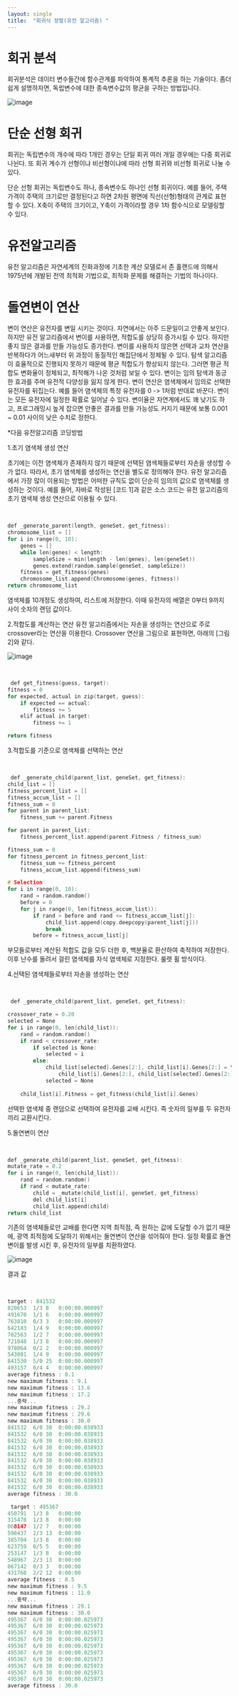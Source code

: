 ```yaml
---
layout: single
title:  "회귀식 정렬(유전 알고리즘) "
---
```


# 회귀 분석
회귀분석은 데이터 변수들간에 함수관계를 파악하여 통계적 추론을 하는 기술이다.
좀더 쉽게 설명하자면, 독립변수에 대한 종속변수값의 평균을 구하는 방법입니다.

![image](https://img1.daumcdn.net/thumb/R1280x0/?scode=mtistory2&fname=https%3A%2F%2Fblog.kakaocdn.net%2Fdn%2FlsjIi%2FbtqCpQVSDQq%2FcYOKyEDDicbLxIpyDwkZw0%2Fimg.png)

# 단순 선형 회귀
회귀는 독립변수의 개수에 따라 1개인 경우는 단일 회귀 여러 개일 경우에는 다중 회귀로 나뉜다. 또 회귀 계수가 선형이냐 비선형이냐에 따라 선형 회귀와 비선형 회귀로 나눌 수 있다.

단순 선형 회귀는 독립변수도 하나, 종속변수도 하나인 선형 회귀이다. 예를 들어, 주택 가격이 주택의 크기로만 결정된다고 하면 2차원 평면에 직선(선형)형태의 관계로 표현할 수 있다. X축이 주택의 크기이고, Y축이 가격이라할 경우 1차 함수식으로 모델링할 수 있다.

# 유전알고리즘
유전 알고리즘은 자연세계의 진화과정에 기초한 계산 모델로서 존 홀랜드에 의해서 1975년에 개발된 전역 최적화 기법으로, 최적화 문제를 해결하는 기법의 하나이다.

# 돌연변이 연산
변이 연산은 유전자를 변일 시키는 것이다. 자연에서는 아주 드문일이고 안좋게 보인다. 하지만 유전 알고리즘에서 변이를 사용하면, 적합도를 상당히 증가시킬 수 있다. 하지만 좋지 않은 결과를 만들 가능성도 증가한다.
변이를 사용하지 않은면 선택과 교차 연산을 반복하다가 어느새부터 위 과정이 동질적인 해집단에서 정체될 수 있다. 탐색 알고리즘이 효율적으로 진행되지 못하기 때문에 평균 적합도가 향상되지 않는다. 그러면 평균 적합도 변화율이 정체되고, 최적해가 나온 것처럼 보일 수 있다. 변이는 임의 탐색과 동긍한 효과를 주며 유전적 다양성을 잃지 않게 한다.
변이 연산은 염색체에서 임의로 선택한 유전자를 뒤집는다. 예를 들어 염색체의 특정 유전자를 0 -> 1처럼 반대로 바꾼다. 변이는 모든 유전자에 일정한 확률로 일어날 수 있다. 변이율은 자연계에서도 꽤 낮기도 하고, 프로그래밍시 높게 잡으면 안좋은 결과를 만들 가능성도 커지기 때문에 보통 0.001 ~ 0.01 사이의 낮은 수치로 정한다.

*다음 유전알고리즘 코딩방법


1.초기 염색체 생성 연산

초기에는 이전 염색체가 존재하지 않기 때문에 선택된 염색체들로부터 자손을 생성할 수가 없다. 따라서, 초기 염색체를 생성하는 연산을 별도로 정의해야 한다. 유전 알고리즘에서 가장 많이 이용되는 방법은 어떠한 규칙도 없이 단순히 임의의 값으로 염색체를 생성하는 것이다. 예를 들어, 자바로 작성된 [코드 1]과 같은 소스 코드는 유전 알고리즘의 초기 염색체 생성 연산으로 이용될 수 있다.

<br/>

```c
def _generate_parent(length, geneSet, get_fitness):
chromosome_list = []
for i in range(0, 10):
    genes = []
    while len(genes) < length:
        sampleSize = min(length - len(genes), len(geneSet))
        genes.extend(random.sample(geneSet, sampleSize))
    fitness = get_fitness(genes)
    chromosome_list.append(Chromosome(genes, fitness))
return chromosome_list
```
염색체를 10개정도 생성하여, 리스트에 저장한다. 이때 유전자의 배열은 0부터 9까지 사이 숫자의 랜덤 값이다.

2.적합도를 계산하는 연산
유전 알고리즘에서는 자손을 생성하는 연산으로 주로 crossover라는 연산을 이용한다. Crossover 연산을 그림으로 표현하면, 아래의 [그림 2]와 같다.

![image](https://img1.daumcdn.net/thumb/R1280x0/?scode=mtistory2&fname=http%3A%2F%2Fcfile6.uf.tistory.com%2Fimage%2F2204125057DBC01320BE0C)

<br/>

```c
 def get_fitness(guess, target):
fitness = 0
for expected, actual in zip(target, guess):
    if expected == actual:
        fitness += 5
    elif actual in target:
        fitness += 1

return fitness
```

3.적합도를 기준으로 염색체를 선택하는 연산

<br/>

```c
 def _generate_child(parent_list, geneSet, get_fitness):
child_list = []
fitness_percent_list = []
fitness_accum_list = []
fitness_sum = 0
for parent in parent_list:
    fitness_sum += parent.Fitness

for parent in parent_list:
    fitness_percent_list.append(parent.Fitness / fitness_sum)

fitness_sum = 0
for fitness_percent in fitness_percent_list:
    fitness_sum += fitness_percent
    fitness_accum_list.append(fitness_sum)

# Selection
for i in range(0, 10):
    rand = random.random()
    before = 0
    for j in range(0, len(fitness_accum_list)):
        if rand > before and rand <= fitness_accum_list[j]:
            child_list.append(copy.deepcopy(parent_list[j]))
            break
        before = fitness_accum_list[j]

```

부모들로부터 계산된 적합도 값을 모두 더한 후, 백분율로 환산하여 축적하여 저장한다. 이후 난수를 돌려서 걸린 염색체를 자식 염색체로 지정한다. 룰렛 휠 방식이다.

4.선택된 염색체들로부터 자손을 생성하는 연산

<br/>

```c
 def _generate_child(parent_list, geneSet, get_fitness):

crossover_rate = 0.20
selected = None
for i in range(0, len(child_list)):
    rand = random.random()
    if rand < crossover_rate:
        if selected is None:
            selected = i
        else:
            child_list[selected].Genes[2:], child_list[i].Genes[2:] = \
                child_list[i].Genes[2:], child_list[selected].Genes[2:]
            selected = None
            
    child_list[i].Fitness = get_fitness(child_list[i].Genes)
```

선택한 염색체 중 랜덤으로 선택하여 유전자를 교배 시킨다. 즉 숫자의 일부를 두 유전자끼리 교환시킨다.

5.돌연변이 연산

<br/>

```c
def _generate_child(parent_list, geneSet, get_fitness):
mutate_rate = 0.2
for i in range(0, len(child_list)):
    rand = random.random()
    if rand < mutate_rate:
        child = _mutate(child_list[i], geneSet, get_fitness)
        del child_list[i]
        child_list.append(child)
return child_list
```

기존의 염색체들로만 교배를 한다면 지역 최적점, 즉 원하는 값에 도달할 수가 없기 때문에, 광역 최적점에 도달하기 위해서는 돌연변이 연산을 섞어줘야 한다. 일정 확률로 돌연변이를 발생 시킨 후, 유전자의 일부를 치환하였다.

![image](https://img1.daumcdn.net/thumb/R1280x0/?scode=mtistory2&fname=http%3A%2F%2Fcfile24.uf.tistory.com%2Fimage%2F236D374857DBC2AF2C3A50)

결과 값

<br/>

```c
target : 841532
820653	1/3	8	0:00:00.000997
491670	1/1	6	0:00:00.000997
763810	0/3	3	0:00:00.000997
642183	1/4	9	0:00:00.000997
702563	1/2	7	0:00:00.000997
721048	1/3	8	0:00:00.000997
978064	0/2	2	0:00:00.000997
543081	1/4	9	0:00:00.000997
841530	5/0	25	0:00:00.000997
493157	0/4	4	0:00:00.000997
average fitness : 8.1
new maximum fitness : 9.1
new maximum fitness : 13.6
new maximum fitness : 17.2
...중략...
new maximum fitness : 29.2
new maximum fitness : 29.6
new maximum fitness : 30.0
841532	6/0	30	0:00:00.038933
841532	6/0	30	0:00:00.038933
841532	6/0	30	0:00:00.038933
841532	6/0	30	0:00:00.038933
841532	6/0	30	0:00:00.038933
841532	6/0	30	0:00:00.038933
841532	6/0	30	0:00:00.038933
841532	6/0	30	0:00:00.038933
841532	6/0	30	0:00:00.038933
841532	6/0	30	0:00:00.038933
average fitness : 30.0

 target : 495367
450791	1/3	8	0:00:00
315478	1/3	8	0:00:00
068147	1/2	7	0:00:00
598437	2/3	13	0:00:00
385704	1/3	8	0:00:00
623759	0/5	5	0:00:00
253147	1/3	8	0:00:00
548967	2/3	13	0:00:00
067142	0/3	3	0:00:00
431768	2/2	12	0:00:00
average fitness : 8.5
new maximum fitness : 9.5
new maximum fitness : 11.0
...중략...
new maximum fitness : 29.1
new maximum fitness : 30.0
495367	6/0	30	0:00:00.025973
495367	6/0	30	0:00:00.025973
495367	6/0	30	0:00:00.025973
495367	6/0	30	0:00:00.025973
495367	6/0	30	0:00:00.025973
495367	6/0	30	0:00:00.025973
495367	6/0	30	0:00:00.025973
495367	6/0	30	0:00:00.025973
495367	6/0	30	0:00:00.025973
495367	6/0	30	0:00:00.025973
average fitness : 30.0
```
